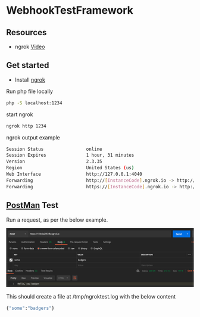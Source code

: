 # WebhookTestFramework

## Resources

- ngrok [Video](https://www.youtube.com/watch?v=pVmtNH51mSE)

## Get started

- Install [ngrok](https://ngrok.com/download)

Run php file locally

```bash
php -S localhost:1234
```

start ngrok

```bash
ngrok http 1234 
```

ngrok output example

```bash
Session Status                online                                                 
Session Expires               1 hour, 31 minutes                                     
Version                       2.3.35                                                 
Region                        United States (us)                                     
Web Interface                 http://127.0.0.1:4040                                  
Forwarding                    http://[InstanceCode].ngrok.io -> http://localhost:1234  
Forwarding                    https://[InstanceCode].ngrok.io -> http://localhost:1234
```

## [PostMan](https://www.postman.com/) Test

Run a request, as per the below example.

![Postman Example](/images/postman-example.png?raw=true)

This should create a file at /tmp/ngroktest.log with the below content

```bash
{"some":"badgers"}
```
